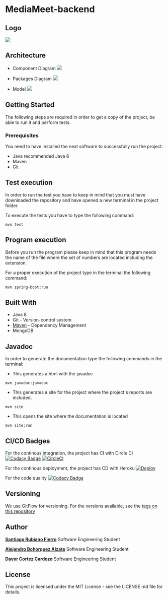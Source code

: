 # MediaMeet-backend

## Logo

![](https://cdn.discordapp.com/attachments/748398289514397717/763456425099132978/Screen_Shot_2020-10-07_at_12.41.11_PM.png)


## Architecture

+ Component Diagram
![](https://cdn.discordapp.com/attachments/749330138407370856/763404991800410152/unknown.png)

+ Packages Diagram
![](https://cdn.discordapp.com/attachments/749330138407370856/763411410792218654/package.png)

+ Model
![](https://cdn.discordapp.com/attachments/749330138407370856/763405674520510475/model.png)



## Getting Started
The following steps are required in order to get a copy of the project, be able to run it and perform tests.
### Prerequisites
You need to have installed the next software to successfully run the project:

* Java recommended Java 8
* Maven
* Git


## Test execution
 In order to run the test you have to keep in mind that you must have downloaded the repository and have opened a new terminal in the project folder.
 
 To execute the tests you have to type the following command:
 
 ```
mvn test
```
## Program execution
Before you run the program please keep in mind that this program needs the name of the file where the set of numbers are located including the extension.

For a proper execution of the project type in the terminal the following command:

```
mvn spring-boot:run
```

## Built With
* Java 8
* Git - Version-control system
* [Maven](https://maven.apache.org) - Dependency Management
* MongoDB
## Javadoc


In order to generate the documentation type the following commands in the terminal:
* This generates a html with the javadoc
```
mvn javadoc:javadoc
```
* This generates a site for the project where the project's reports are included.
```
mvn site
```
* This opens the site where the documentation is located
```
mvn site:run
```

## CI/CD Badges

For the continous integration, the project has CI with Circle Ci
[![Codacy Badge](https://api.codacy.com/project/badge/Grade/07e845c199424cedaf6b42539913bbd3)](https://app.codacy.com/gh/Pac-Man-Bytes/MediaMeet-backend?utm_source=github.com&utm_medium=referral&utm_content=Pac-Man-Bytes/MediaMeet-backend&utm_campaign=Badge_Grade)
 [![CircleCI](https://circleci.com/gh/circleci/circleci-docs.svg?style=svg)](https://app.circleci.com/pipelines/github/Pac-Man-Bytes/MediaMeet-backend?branch=develop)

For the continous deployment, the project has CD with Heroku
[![Deploy](https://www.herokucdn.com/deploy/button.svg)](https://mediameet-backend.herokuapp.com)

For the code quality
[![Codacy Badge](https://app.codacy.com/project/badge/Grade/5b3828c51c27438a87988630ad2bbe96)](https://www.codacy.com/gh/Pac-Man-Bytes/MediaMeet-backend/dashboard?utm_source=github.com&amp;utm_medium=referral&amp;utm_content=Pac-Man-Bytes/MediaMeet-backend&amp;utm_campaign=Badge_Grade)

## Versioning

We use GitFlow for versioning. For the versions available, see the [tags on this repository](https://github.com/Pac-Man-Bytes/MediaMeet-backend/releases/)

## Author

[**Santiago Rubiano Fierro**](https://github.com/srubianof) Software Engineering Student

[**Alejandro Bohorquez Alzate**](https://github.com/alejandrobohal) Software Engineering Student

[**Davor Cortez Cardozo**](https://github.com/d4v0r) Software Engineering Student

## License

 This project is licensed under the MIT License - see the LICENSE.md file for details.
